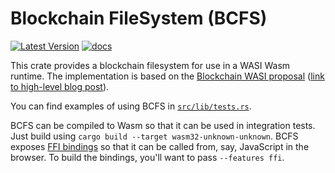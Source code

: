 # Blockchain FileSystem (BCFS)

[![Latest Version](https://img.shields.io/crates/v/bcfs.svg)](https://crates.io/crates/bcfs)
[![docs](https://docs.rs/bcfs/badge.svg)](https://docs.rs/bcfs)

This crate provides a blockchain filesystem for use in a WASI Wasm runtime.
The implementation is based on the [Blockchain WASI proposal](https://github.com/oasislabs/rfcs/pull/1) ([link to high-level blog post](https://medium.com/oasislabs/blockchain-flavored-wasi-50e3612b8eba)).

You can find examples of using BCFS in [`src/lib/tests.rs`](https://github.com/oasislabs/oasis/blob/master/bcfs/src/tests.rs#L79).

BCFS can be compiled to Wasm so that it can be used in integration tests.
Just build using `cargo build --target wasm32-unknown-unknown`.
BCFS exposes [FFI bindings](https://github.com/oasislabs/oasis/blob/master/bcfs/src/ffi.rs) so that it can be called from, say, JavaScript in the browser.
To build the bindings, you'll want to pass `--features ffi`.
